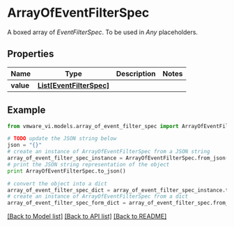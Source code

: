 # ArrayOfEventFilterSpec

A boxed array of *EventFilterSpec*. To be used in *Any* placeholders. 

## Properties
Name | Type | Description | Notes
------------ | ------------- | ------------- | -------------
**value** | [**List[EventFilterSpec]**](EventFilterSpec.md) |  | 

## Example

```python
from vmware_vi.models.array_of_event_filter_spec import ArrayOfEventFilterSpec

# TODO update the JSON string below
json = "{}"
# create an instance of ArrayOfEventFilterSpec from a JSON string
array_of_event_filter_spec_instance = ArrayOfEventFilterSpec.from_json(json)
# print the JSON string representation of the object
print ArrayOfEventFilterSpec.to_json()

# convert the object into a dict
array_of_event_filter_spec_dict = array_of_event_filter_spec_instance.to_dict()
# create an instance of ArrayOfEventFilterSpec from a dict
array_of_event_filter_spec_form_dict = array_of_event_filter_spec.from_dict(array_of_event_filter_spec_dict)
```
[[Back to Model list]](../README.md#documentation-for-models) [[Back to API list]](../README.md#documentation-for-api-endpoints) [[Back to README]](../README.md)


